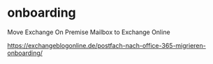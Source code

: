 # onboarding
Move Exchange On Premise Mailbox to Exchange Online

https://exchangeblogonline.de/postfach-nach-office-365-migrieren-onboarding/
